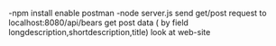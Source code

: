 -npm install
enable postman
-node server.js
send get/post request to localhost:8080/api/bears
get post data ( by field longdescription,shortdescription,title)
look at web-site
